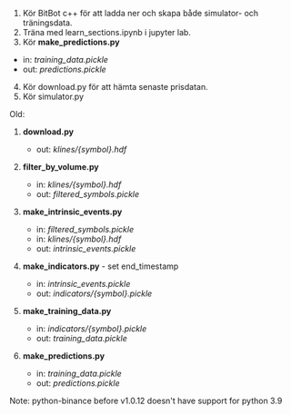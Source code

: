 
1. Kör BitBot c++ för att ladda ner och skapa både simulator- och träningsdata.
2. Träna med learn_sections.ipynb i jupyter lab.
3. Kör **make_predictions.py**
  - in: *training_data.pickle*
  - out: *predictions.pickle*
4. Kör download.py för att hämta senaste prisdatan.
5. Kör simulator.py

Old:

1. **download.py**
   - out: *klines/{symbol}.hdf*
   
1. **filter_by_volume.py**
   - in: *klines/{symbol}.hdf*
   - out: *filtered_symbols.pickle*

1. **make_intrinsic_events.py**
   - in: *filtered_symbols.pickle*
   - in: *klines/{symbol}.hdf*
   - out: *intrinsic_events.pickle*
   
1. **make_indicators.py** - set end_timestamp
   - in: *intrinsic_events.pickle*
   - out: *indicators/{symbol}.pickle*
   
1. **make_training_data.py**
   - in: *indicators/{symbol}.pickle*
   - out: *training_data.pickle*

1. **make_predictions.py**
   - in: *training_data.pickle*
   - out: *predictions.pickle*
   
Note:
python-binance before v1.0.12 doesn't have support for python 3.9
